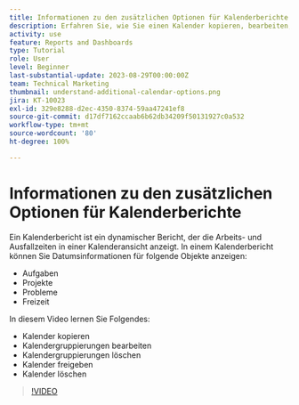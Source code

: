 ```yaml
---
title: Informationen zu den zusätzlichen Optionen für Kalenderberichte
description: Erfahren Sie, wie Sie einen Kalender kopieren, bearbeiten, freigeben und löschen können.
activity: use
feature: Reports and Dashboards
type: Tutorial
role: User
level: Beginner
last-substantial-update: 2023-08-29T00:00:00Z
team: Technical Marketing
thumbnail: understand-additional-calendar-options.png
jira: KT-10023
exl-id: 329e8288-d2ec-4350-8374-59aa47241ef8
source-git-commit: d17df7162ccaab6b62db34209f50131927c0a532
workflow-type: tm+mt
source-wordcount: '80'
ht-degree: 100%

---
```


# Informationen zu den zusätzlichen Optionen für Kalenderberichte

Ein Kalenderbericht ist ein dynamischer Bericht, der die Arbeits- und Ausfallzeiten in einer Kalenderansicht anzeigt. In einem Kalenderbericht können Sie Datumsinformationen für folgende Objekte anzeigen:

* Aufgaben
* Projekte
* Probleme
* Freizeit

In diesem Video lernen Sie Folgendes:

* Kalender kopieren
* Kalendergruppierungen bearbeiten
* Kalendergruppierungen löschen
* Kalender freigeben
* Kalender löschen

>[!VIDEO](https://video.tv.adobe.com/v/3423530/?quality=12&learn=on&enablevpops)
